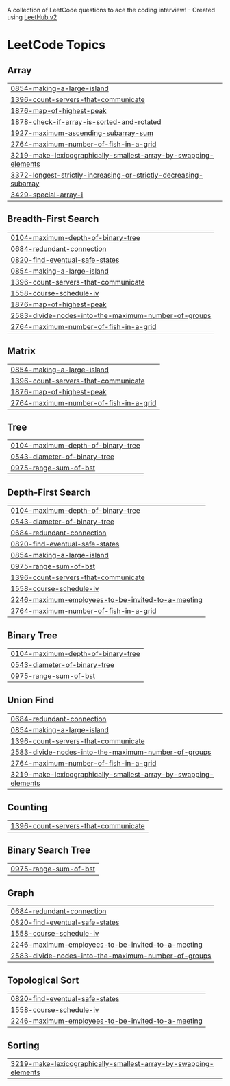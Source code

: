 A collection of LeetCode questions to ace the coding interview! - Created using [LeetHub v2](https://github.com/arunbhardwaj/LeetHub-2.0)
<!---LeetCode Topics Start-->
# LeetCode Topics
## Array
|  |
| ------- |
| [0854-making-a-large-island](https://github.com/Himanshu-Raghav/LeetcodeSolutions/tree/master/0854-making-a-large-island) |
| [1396-count-servers-that-communicate](https://github.com/Himanshu-Raghav/LeetcodeSolutions/tree/master/1396-count-servers-that-communicate) |
| [1876-map-of-highest-peak](https://github.com/Himanshu-Raghav/LeetcodeSolutions/tree/master/1876-map-of-highest-peak) |
| [1878-check-if-array-is-sorted-and-rotated](https://github.com/Himanshu-Raghav/LeetcodeSolutions/tree/master/1878-check-if-array-is-sorted-and-rotated) |
| [1927-maximum-ascending-subarray-sum](https://github.com/Himanshu-Raghav/LeetcodeSolutions/tree/master/1927-maximum-ascending-subarray-sum) |
| [2764-maximum-number-of-fish-in-a-grid](https://github.com/Himanshu-Raghav/LeetcodeSolutions/tree/master/2764-maximum-number-of-fish-in-a-grid) |
| [3219-make-lexicographically-smallest-array-by-swapping-elements](https://github.com/Himanshu-Raghav/LeetcodeSolutions/tree/master/3219-make-lexicographically-smallest-array-by-swapping-elements) |
| [3372-longest-strictly-increasing-or-strictly-decreasing-subarray](https://github.com/Himanshu-Raghav/LeetcodeSolutions/tree/master/3372-longest-strictly-increasing-or-strictly-decreasing-subarray) |
| [3429-special-array-i](https://github.com/Himanshu-Raghav/LeetcodeSolutions/tree/master/3429-special-array-i) |
## Breadth-First Search
|  |
| ------- |
| [0104-maximum-depth-of-binary-tree](https://github.com/Himanshu-Raghav/LeetcodeSolutions/tree/master/0104-maximum-depth-of-binary-tree) |
| [0684-redundant-connection](https://github.com/Himanshu-Raghav/LeetcodeSolutions/tree/master/0684-redundant-connection) |
| [0820-find-eventual-safe-states](https://github.com/Himanshu-Raghav/LeetcodeSolutions/tree/master/0820-find-eventual-safe-states) |
| [0854-making-a-large-island](https://github.com/Himanshu-Raghav/LeetcodeSolutions/tree/master/0854-making-a-large-island) |
| [1396-count-servers-that-communicate](https://github.com/Himanshu-Raghav/LeetcodeSolutions/tree/master/1396-count-servers-that-communicate) |
| [1558-course-schedule-iv](https://github.com/Himanshu-Raghav/LeetcodeSolutions/tree/master/1558-course-schedule-iv) |
| [1876-map-of-highest-peak](https://github.com/Himanshu-Raghav/LeetcodeSolutions/tree/master/1876-map-of-highest-peak) |
| [2583-divide-nodes-into-the-maximum-number-of-groups](https://github.com/Himanshu-Raghav/LeetcodeSolutions/tree/master/2583-divide-nodes-into-the-maximum-number-of-groups) |
| [2764-maximum-number-of-fish-in-a-grid](https://github.com/Himanshu-Raghav/LeetcodeSolutions/tree/master/2764-maximum-number-of-fish-in-a-grid) |
## Matrix
|  |
| ------- |
| [0854-making-a-large-island](https://github.com/Himanshu-Raghav/LeetcodeSolutions/tree/master/0854-making-a-large-island) |
| [1396-count-servers-that-communicate](https://github.com/Himanshu-Raghav/LeetcodeSolutions/tree/master/1396-count-servers-that-communicate) |
| [1876-map-of-highest-peak](https://github.com/Himanshu-Raghav/LeetcodeSolutions/tree/master/1876-map-of-highest-peak) |
| [2764-maximum-number-of-fish-in-a-grid](https://github.com/Himanshu-Raghav/LeetcodeSolutions/tree/master/2764-maximum-number-of-fish-in-a-grid) |
## Tree
|  |
| ------- |
| [0104-maximum-depth-of-binary-tree](https://github.com/Himanshu-Raghav/LeetcodeSolutions/tree/master/0104-maximum-depth-of-binary-tree) |
| [0543-diameter-of-binary-tree](https://github.com/Himanshu-Raghav/LeetcodeSolutions/tree/master/0543-diameter-of-binary-tree) |
| [0975-range-sum-of-bst](https://github.com/Himanshu-Raghav/LeetcodeSolutions/tree/master/0975-range-sum-of-bst) |
## Depth-First Search
|  |
| ------- |
| [0104-maximum-depth-of-binary-tree](https://github.com/Himanshu-Raghav/LeetcodeSolutions/tree/master/0104-maximum-depth-of-binary-tree) |
| [0543-diameter-of-binary-tree](https://github.com/Himanshu-Raghav/LeetcodeSolutions/tree/master/0543-diameter-of-binary-tree) |
| [0684-redundant-connection](https://github.com/Himanshu-Raghav/LeetcodeSolutions/tree/master/0684-redundant-connection) |
| [0820-find-eventual-safe-states](https://github.com/Himanshu-Raghav/LeetcodeSolutions/tree/master/0820-find-eventual-safe-states) |
| [0854-making-a-large-island](https://github.com/Himanshu-Raghav/LeetcodeSolutions/tree/master/0854-making-a-large-island) |
| [0975-range-sum-of-bst](https://github.com/Himanshu-Raghav/LeetcodeSolutions/tree/master/0975-range-sum-of-bst) |
| [1396-count-servers-that-communicate](https://github.com/Himanshu-Raghav/LeetcodeSolutions/tree/master/1396-count-servers-that-communicate) |
| [1558-course-schedule-iv](https://github.com/Himanshu-Raghav/LeetcodeSolutions/tree/master/1558-course-schedule-iv) |
| [2246-maximum-employees-to-be-invited-to-a-meeting](https://github.com/Himanshu-Raghav/LeetcodeSolutions/tree/master/2246-maximum-employees-to-be-invited-to-a-meeting) |
| [2764-maximum-number-of-fish-in-a-grid](https://github.com/Himanshu-Raghav/LeetcodeSolutions/tree/master/2764-maximum-number-of-fish-in-a-grid) |
## Binary Tree
|  |
| ------- |
| [0104-maximum-depth-of-binary-tree](https://github.com/Himanshu-Raghav/LeetcodeSolutions/tree/master/0104-maximum-depth-of-binary-tree) |
| [0543-diameter-of-binary-tree](https://github.com/Himanshu-Raghav/LeetcodeSolutions/tree/master/0543-diameter-of-binary-tree) |
| [0975-range-sum-of-bst](https://github.com/Himanshu-Raghav/LeetcodeSolutions/tree/master/0975-range-sum-of-bst) |
## Union Find
|  |
| ------- |
| [0684-redundant-connection](https://github.com/Himanshu-Raghav/LeetcodeSolutions/tree/master/0684-redundant-connection) |
| [0854-making-a-large-island](https://github.com/Himanshu-Raghav/LeetcodeSolutions/tree/master/0854-making-a-large-island) |
| [1396-count-servers-that-communicate](https://github.com/Himanshu-Raghav/LeetcodeSolutions/tree/master/1396-count-servers-that-communicate) |
| [2583-divide-nodes-into-the-maximum-number-of-groups](https://github.com/Himanshu-Raghav/LeetcodeSolutions/tree/master/2583-divide-nodes-into-the-maximum-number-of-groups) |
| [2764-maximum-number-of-fish-in-a-grid](https://github.com/Himanshu-Raghav/LeetcodeSolutions/tree/master/2764-maximum-number-of-fish-in-a-grid) |
| [3219-make-lexicographically-smallest-array-by-swapping-elements](https://github.com/Himanshu-Raghav/LeetcodeSolutions/tree/master/3219-make-lexicographically-smallest-array-by-swapping-elements) |
## Counting
|  |
| ------- |
| [1396-count-servers-that-communicate](https://github.com/Himanshu-Raghav/LeetcodeSolutions/tree/master/1396-count-servers-that-communicate) |
## Binary Search Tree
|  |
| ------- |
| [0975-range-sum-of-bst](https://github.com/Himanshu-Raghav/LeetcodeSolutions/tree/master/0975-range-sum-of-bst) |
## Graph
|  |
| ------- |
| [0684-redundant-connection](https://github.com/Himanshu-Raghav/LeetcodeSolutions/tree/master/0684-redundant-connection) |
| [0820-find-eventual-safe-states](https://github.com/Himanshu-Raghav/LeetcodeSolutions/tree/master/0820-find-eventual-safe-states) |
| [1558-course-schedule-iv](https://github.com/Himanshu-Raghav/LeetcodeSolutions/tree/master/1558-course-schedule-iv) |
| [2246-maximum-employees-to-be-invited-to-a-meeting](https://github.com/Himanshu-Raghav/LeetcodeSolutions/tree/master/2246-maximum-employees-to-be-invited-to-a-meeting) |
| [2583-divide-nodes-into-the-maximum-number-of-groups](https://github.com/Himanshu-Raghav/LeetcodeSolutions/tree/master/2583-divide-nodes-into-the-maximum-number-of-groups) |
## Topological Sort
|  |
| ------- |
| [0820-find-eventual-safe-states](https://github.com/Himanshu-Raghav/LeetcodeSolutions/tree/master/0820-find-eventual-safe-states) |
| [1558-course-schedule-iv](https://github.com/Himanshu-Raghav/LeetcodeSolutions/tree/master/1558-course-schedule-iv) |
| [2246-maximum-employees-to-be-invited-to-a-meeting](https://github.com/Himanshu-Raghav/LeetcodeSolutions/tree/master/2246-maximum-employees-to-be-invited-to-a-meeting) |
## Sorting
|  |
| ------- |
| [3219-make-lexicographically-smallest-array-by-swapping-elements](https://github.com/Himanshu-Raghav/LeetcodeSolutions/tree/master/3219-make-lexicographically-smallest-array-by-swapping-elements) |
<!---LeetCode Topics End-->